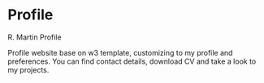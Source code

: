 # Profile
R. Martin Profile

Profile website base on w3 template, customizing to my profile and preferences.
You can find contact details, download CV and take a look to my projects.